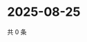 # 2025-08-25

共 0 条

<!-- BEGIN ZHIHUVIDEO -->
<!-- 最后更新时间 Mon Aug 25 2025 03:08:29 GMT+0800 (China Standard Time) -->

<!-- END ZHIHUVIDEO -->
